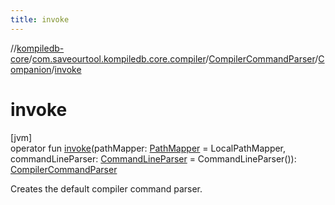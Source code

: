 ```yaml
---
title: invoke
---
```

//[kompiledb-core](../../../../index.html)/[com.saveourtool.kompiledb.core.compiler](../../index.html)/[CompilerCommandParser](../index.html)/[Companion](index.html)/[invoke](invoke.html)



# invoke



[jvm]\
operator fun [invoke](invoke.html)(pathMapper: [PathMapper](../../../com.saveourtool.kompiledb.core.io/-path-mapper/index.html) = LocalPathMapper, commandLineParser: [CommandLineParser](../../../com.saveourtool.kompiledb.core.io/-command-line-parser/index.html) = CommandLineParser()): [CompilerCommandParser](../index.html)



Creates the default compiler command parser.




